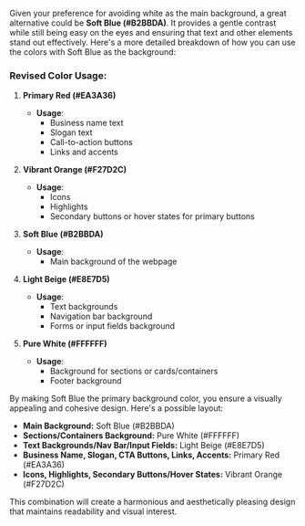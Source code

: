 Given your preference for avoiding white as the main background, a great alternative could be **Soft Blue (#B2BBDA)**. It provides a gentle contrast while still being easy on the eyes and ensuring that text and other elements stand out effectively. Here's a more detailed breakdown of how you can use the colors with Soft Blue as the background:

### Revised Color Usage:

1. **Primary Red (#EA3A36)**

   - **Usage**:
     - Business name text
     - Slogan text
     - Call-to-action buttons
     - Links and accents

2. **Vibrant Orange (#F27D2C)**

   - **Usage**:
     - Icons
     - Highlights
     - Secondary buttons or hover states for primary buttons

3. **Soft Blue (#B2BBDA)**

   - **Usage**:
     - Main background of the webpage

4. **Light Beige (#E8E7D5)**

   - **Usage**:
     - Text backgrounds
     - Navigation bar background
     - Forms or input fields background

5. **Pure White (#FFFFFF)**
   - **Usage**:
     - Background for sections or cards/containers
     - Footer background

By making Soft Blue the primary background color, you ensure a visually appealing and cohesive design. Here's a possible layout:

- **Main Background:** Soft Blue (#B2BBDA)
- **Sections/Containers Background:** Pure White (#FFFFFF)
- **Text Backgrounds/Nav Bar/Input Fields:** Light Beige (#E8E7D5)
- **Business Name, Slogan, CTA Buttons, Links, Accents:** Primary Red (#EA3A36)
- **Icons, Highlights, Secondary Buttons/Hover States:** Vibrant Orange (#F27D2C)

This combination will create a harmonious and aesthetically pleasing design that maintains readability and visual interest.
